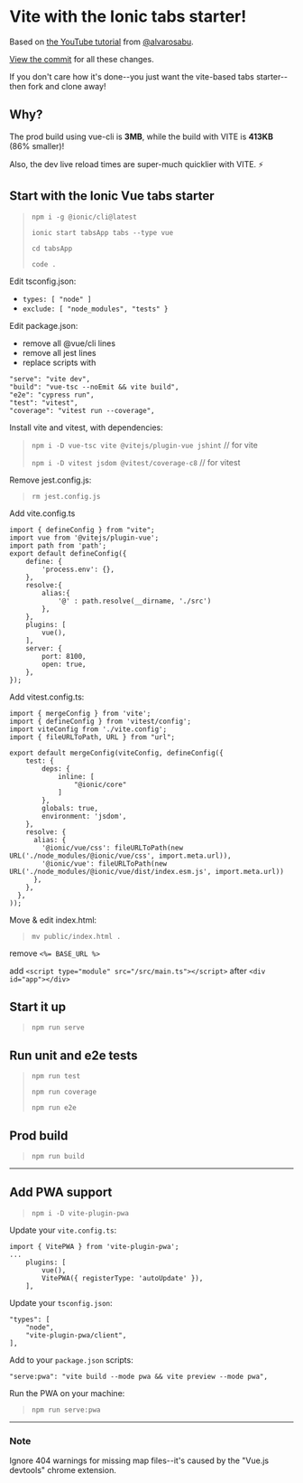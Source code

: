 # Vite with the Ionic tabs starter!

Based on [the YouTube tutorial](https://www.youtube.com/watch?v=-FwQ6c6OreQ) from [@alvarosabu](https://github.com/alvarosabu).

[View the commit](https://github.com/dolthead/vitehow/commit/2ab6f7e311942ef8ea472cdb9a00e17a9a873d5e) for all these changes.

If you don't care how it's done--you just want the vite-based tabs starter--then fork and clone away!

## Why?

The prod build using vue-cli is **3MB**, while the build with VITE is **413KB** (86% smaller)!

Also, the dev live reload times are super-much quicklier with VITE. ⚡️

## Start with the Ionic Vue tabs starter

> `npm i -g @ionic/cli@latest`
>
> `ionic start tabsApp tabs --type vue`
>
> `cd tabsApp`
>
> `code .`

Edit tsconfig.json:

- `types: [ "node" ]`
- `exclude: [ "node_modules", "tests" }`
  
Edit package.json:

- remove all @vue/cli lines
- remove all jest lines
- replace scripts with
```
"serve": "vite dev",
"build": "vue-tsc --noEmit && vite build",
"e2e": "cypress run",
"test": "vitest",
"coverage": "vitest run --coverage",
```

Install vite and vitest, with dependencies:

> `npm i -D vue-tsc vite @vitejs/plugin-vue jshint` // for vite
> 
> `npm i -D vitest jsdom @vitest/coverage-c8` // for vitest 

Remove jest.config.js:

> `rm jest.config.js`

Add vite.config.ts

```
import { defineConfig } from "vite";
import vue from '@vitejs/plugin-vue';
import path from 'path';
export default defineConfig({
    define: {
        'process.env': {},
    },
    resolve:{
        alias:{
            '@' : path.resolve(__dirname, './src')
        },
    },
	plugins: [ 
		vue(),
	],
	server: {
		port: 8100,
        open: true,
	},
});
```

Add vitest.config.ts:

```
import { mergeConfig } from 'vite';
import { defineConfig } from 'vitest/config';
import viteConfig from './vite.config';
import { fileURLToPath, URL } from "url";

export default mergeConfig(viteConfig, defineConfig({
    test: {
        deps: {
            inline: [
                "@ionic/core"
            ]
        },
        globals: true,
        environment: 'jsdom',
    },
    resolve: {
      alias: {
        '@ionic/vue/css': fileURLToPath(new URL('./node_modules/@ionic/vue/css', import.meta.url)),
        '@ionic/vue': fileURLToPath(new URL('./node_modules/@ionic/vue/dist/index.esm.js', import.meta.url))
      },
    },
  },
));
```

Move & edit index.html:

> `mv public/index.html .`
> 
remove `<%= BASE_URL %>`

add `<script type="module" src="/src/main.ts"></script>`
after `<div id="app"></div>`

## Start it up

> `npm run serve`

## Run unit and e2e tests

> `npm run test`
>
> `npm run coverage`
> 
> `npm run e2e`

## Prod build

> `npm run build`

-----

## Add PWA support

> `npm i -D vite-plugin-pwa`

Update your `vite.config.ts`:

```
import { VitePWA } from 'vite-plugin-pwa';
...
	plugins: [ 
		vue(),
		VitePWA({ registerType: 'autoUpdate' }),
	],
```

Update your `tsconfig.json`:
```
"types": [
    "node",
    "vite-plugin-pwa/client",
],
```

Add to your `package.json` scripts:

```
"serve:pwa": "vite build --mode pwa && vite preview --mode pwa",
```

Run the PWA on your machine:

> `npm run serve:pwa`

-----

### Note

Ignore 404 warnings for missing map files--it's caused by the "Vue.js devtools" chrome extension.
